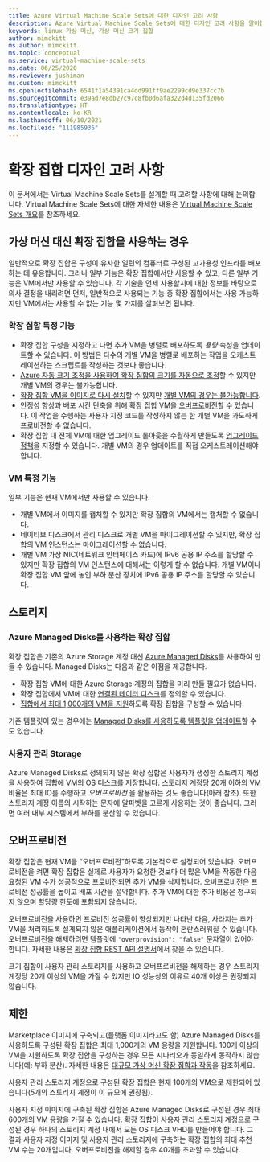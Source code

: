 ```yaml
---
title: Azure Virtual Machine Scale Sets에 대한 디자인 고려 사항
description: Azure Virtual Machine Scale Sets에 대한 디자인 고려 사항을 알아봅니다. 확장 집합 기능과 VM 기능을 비교합니다.
keywords: linux 가상 머신, 가상 머신 크기 집합
author: mimckitt
ms.author: mimckitt
ms.topic: conceptual
ms.service: virtual-machine-scale-sets
ms.date: 06/25/2020
ms.reviewer: jushiman
ms.custom: mimckitt
ms.openlocfilehash: 6541f1a54391ca4dd991ff9ae2299cd9e337cc7b
ms.sourcegitcommit: e39ad7e8db27c97c8fb0d6afa322d4d135fd2066
ms.translationtype: HT
ms.contentlocale: ko-KR
ms.lasthandoff: 06/10/2021
ms.locfileid: "111985935"
---
```

# <a name="design-considerations-for-scale-sets"></a>확장 집합 디자인 고려 사항
이 문서에서는 Virtual Machine Scale Sets를 설계할 때 고려할 사항에 대해 논의합니다. Virtual Machine Scale Sets에 대한 자세한 내용은 [Virtual Machine Scale Sets 개요](./overview.md)를 참조하세요.

## <a name="when-to-use-scale-sets-instead-of-virtual-machines"></a>가상 머신 대신 확장 집합을 사용하는 경우
일반적으로 확장 집합은 구성이 유사한 일련의 컴퓨터로 구성된 고가용성 인프라를 배포하는 데 유용합니다. 그러나 일부 기능은 확장 집합에서만 사용할 수 있고, 다른 일부 기능은 VM에서만 사용할 수 있습니다. 각 기술을 언제 사용할지에 대한 정보를 바탕으로 의사 결정을 내리려면 먼저, 일반적으로 사용되는 기능 중 확장 집합에서는 사용 가능하지만 VM에서는 사용할 수 없는 기능 몇 가지를 살펴보면 됩니다.

### <a name="scale-set-specific-features"></a>확장 집합 특정 기능

- 확장 집합 구성을 지정하고 나면 추가 VM을 병렬로 배포하도록 *용량* 속성을 업데이트할 수 있습니다. 이 방법은 다수의 개별 VM을 병렬로 배포하는 작업을 오케스트레이션하는 스크립트를 작성하는 것보다 좋습니다.
- [Azure 자동 크기 조정을 사용하여 확장 집합의 크기를 자동으로 조정](./virtual-machine-scale-sets-autoscale-overview.md)할 수 있지만 개별 VM의 경우는 불가능합니다.
- [확장 집합 VM을 이미지로 다시 설치](/rest/api/compute/virtualmachinescalesets/reimage)할 수 있지만 [개별 VM의 경우는 불가능합니다](/rest/api/compute/virtualmachines).
- 안정성 향상과 배포 시간 단축을 위해 확장 집합 VM을 [오버프로비전](#overprovisioning)할 수 있습니다. 이 작업을 수행하는 사용자 지정 코드를 작성하지 않는 한 개별 VM을 과도하게 프로비전할 수 없습니다.
- 확장 집합 내 전체 VM에 대한 업그레이드 롤아웃을 수월하게 만들도록 [업그레이드 정책](./virtual-machine-scale-sets-upgrade-scale-set.md)을 지정할 수 있습니다. 개별 VM의 경우 업데이트를 직접 오케스트레이션해야 합니다.

### <a name="vm-specific-features"></a>VM 특정 기능

일부 기능은 현재 VM에서만 사용할 수 있습니다.

- 개별 VM에서 이미지를 캡처할 수 있지만 확장 집합의 VM에서는 캡처할 수 없습니다.
- 네이티브 디스크에서 관리 디스크로 개별 VM을 마이그레이션할 수 있지만, 확장 집합의 VM 인스턴스는 마이그레이션할 수 없습니다.
- 개별 VM 가상 NIC(네트워크 인터페이스 카드)에 IPv6 공용 IP 주소를 할당할 수 있지만 확장 집합의 VM 인스턴스에 대해서는 이렇게 할 수 없습니다. 개별 VM이나 확장 집합 VM 앞에 놓인 부하 분산 장치에 IPv6 공용 IP 주소를 할당할 수 있습니다.

## <a name="storage"></a>스토리지

### <a name="scale-sets-with-azure-managed-disks"></a>Azure Managed Disks를 사용하는 확장 집합
확장 집합은 기존의 Azure Storage 계정 대신 [Azure Managed Disks](../virtual-machines/managed-disks-overview.md)를 사용하여 만들 수 있습니다. Managed Disks는 다음과 같은 이점을 제공합니다.
- 확장 집합 VM에 대한 Azure Storage 계정의 집합을 미리 만들 필요가 없습니다.
- 확장 집합에서 VM에 대한 [연결된 데이터 디스크](virtual-machine-scale-sets-attached-disks.md)를 정의할 수 있습니다.
- [집합에서 최대 1,000개의 VM을 지원](virtual-machine-scale-sets-placement-groups.md)하도록 확장 집합을 구성할 수 있습니다. 

기존 템플릿이 있는 경우에는 [Managed Disks를 사용하도록 템플릿을 업데이트](virtual-machine-scale-sets-convert-template-to-md.md)할 수도 있습니다.

### <a name="user-managed-storage"></a>사용자 관리 Storage
Azure Managed Disks로 정의되지 않은 확장 집합은 사용자가 생성한 스토리지 계정을 사용하여 집합에 VM의 OS 디스크를 저장합니다. 스토리지 계정당 20개 이하의 VM 비율은 최대 IO를 수행하고 _오버프로비전_ 을 활용하는 것도 좋습니다(아래 참조). 또한 스토리지 계정 이름의 시작하는 문자에 알파벳을 고르게 사용하는 것이 좋습니다. 그러면 여러 내부 시스템에서 부하를 분산할 수 있습니다. 


## <a name="overprovisioning"></a>오버프로비전
확장 집합은 현재 VM을 “오버프로비전”하도록 기본적으로 설정되어 있습니다. 오버프로비전을 켜면 확장 집합은 실제로 사용자가 요청한 것보다 더 많은 VM을 작동한 다음 요청된 VM 수가 성공적으로 프로비전되면 추가 VM을 삭제합니다. 오버프로비전은 프로비전 성공률을 높이고 배포 시간을 절약합니다. 추가 VM에 대한 추가 비용은 청구되지 않으며 할당량 한도에 포함되지 않습니다.

오버프로비전을 사용하면 프로비전 성공률이 향상되지만 나타난 다음, 사라지는 추가 VM을 처리하도록 설계되지 않은 애플리케이션에서 동작이 혼란스러워질 수 있습니다. 오버프로비전을 해제하려면 템플릿에 `"overprovision": "false"` 문자열이 있어야 합니다. 자세한 내용은 [확장 집합 REST API 설명서](/rest/api/virtualmachinescalesets/create-or-update-a-set)에서 찾을 수 있습니다.

크기 집합이 사용자 관리 스토리지를 사용하고 오버프로비전을 해제하는 경우 스토리지 계정당 20개 이상의 VM을 가질 수 있지만 IO 성능상의 이유로 40개 이상은 권장되지 않습니다. 

## <a name="limits"></a>제한
Marketplace 이미지에 구축되고(플랫폼 이미지라고도 함) Azure Managed Disks를 사용하도록 구성된 확장 집합은 최대 1,000개의 VM 용량을 지원합니다. 100개 이상의 VM을 지원하도록 확장 집합을 구성하는 경우 모든 시나리오가 동일하게 동작하지 않습니다(예: 부하 분산). 자세한 내용은 [대규모 가상 머신 확장 집합과 작동](virtual-machine-scale-sets-placement-groups.md)을 참조하세요. 

사용자 관리 스토리지 계정으로 구성된 확장 집합은 현재 100개의 VM으로 제한되어 있습니다(5개의 스토리지 계정이 이 규모에 권장됨).

사용자 지정 이미지에 구축된 확장 집합은 Azure Managed Disks로 구성된 경우 최대 600개의 VM 용량을 가질 수 있습니다. 확장 집합이 사용자 관리 스토리지 계정으로 구성된 경우 하나의 스토리지 계정 내에서 모든 OS 디스크 VHD를 만들어야 합니다. 그 결과 사용자 지정 이미지 및 사용자 관리 스토리지에 구축하는 확장 집합의 최대 추천 VM 수는 20개입니다. 오버프로비전을 해제할 경우 40개를 초과할 수 있습니다.
